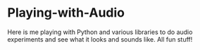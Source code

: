 # Playing-with-Audio

Here is me playing with Python and various libraries to do audio experiments and see what it looks and sounds like. All fun stuff!
